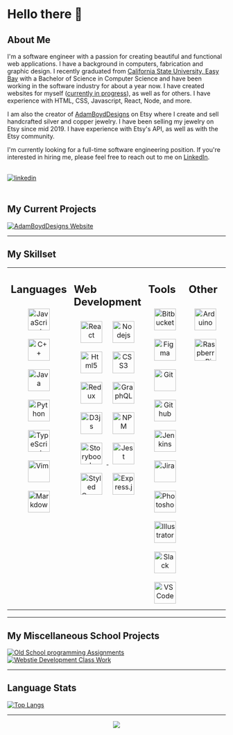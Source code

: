 # Hello there 👋

<!--
**AdamRBoyd/AdamRBoyd** is a ✨ _special_ ✨ repository because its `README.md` (this file) appears on your GitHub profile.
-->

## About Me

<div style="max-width: 700px;">
<p>
I'm a software engineer with a passion for creating beautiful and functional web applications. I have a background in computers, fabrication and graphic design. I recently graduated from <a href="https://www.csueastbay.edu/" target="_blank">California State University, Easy Bay</a> with a Bachelor of Science in Computer Science and have been working in the software industry for about a year now. I have created websites for myself (<a href="https://github.com/AdamRBoyd/AnvilandEmber-Website" target="_blank">currently in progress</a>), as well as for others. I have experience with HTML, CSS, Javascript, React, Node, and more.
</p>
<p>
I am also the creator of <a href="https://anvilandembermetal.etsy.com/" target="_blank">AdamBoydDesigns</a> on Etsy where I create and sell handcrafted silver and copper jewelry. I have been selling my jewelry on Etsy since mid 2019. I have experience with Etsy's API, as well as with the Etsy community.
</p>
<p>
I'm currently looking for a full-time software engineering position. If you're interested in hiring me, please feel free to reach out to me on <a href="https://www.linkedin.com/in/adamrichardboyd/" target="_blank">LinkedIn</a>.
</p>
<br />

<a href="https://linkedin.com/in/adamrichardboyd/" target="_blank">
<img src=https://img.shields.io/badge/linkedin-%231E77B5.svg?&style=for-the-badge&logo=linkedin&logoColor=white alt=linkedin style="margin-bottom: 5px;" />
</a>
</div>

<br />

<div>

## My Current Projects

<a href="https://github.com/AdamRBoyd/AnvilandEmber-Website" target="_blank">
<img src="https://github-readme-stats.vercel.app/api/pin/?username=AdamRBoyd&repo=AdamBoydDesigns_Website&show_icons=true&theme=dark" alt='AdamBoydDesigns Website' /></a>
</div>

-----------------------

<div>

## My Skillset

<table style="border: none" ><tr><td valign="top" width="25%">
  
## Languages

<div align="center">
<a href="https://www.javascript.com/" target="_blank"><img style="margin: 10px" src="https://profilinator.rishav.dev/skills-assets/javascript-original.svg" alt="JavaScript" height="50" /></a>  
<a href="https://www.cplusplus.com/" target="_blank"><img style="margin: 10px" src="https://profilinator.rishav.dev/skills-assets/cplusplus-original.svg" alt="C++" height="50" /></a>  
<a href="https://www.java.com/" target="_blank"><img style="margin: 10px" src="https://profilinator.rishav.dev/skills-assets/java-original-wordmark.svg" alt="Java" height="50" /></a>  
<a href="https://www.python.org/" target="_blank"><img style="margin: 10px" src="https://profilinator.rishav.dev/skills-assets/python-original.svg" alt="Python" height="50" /></a>  
<a href="https://www.typescriptlang.org/" target="_blank"><img style="margin: 10px" src="https://profilinator.rishav.dev/skills-assets/typescript-original.svg" alt="TypeScript" height="50" /></a>  
<a href="https://www.vim.org/" target="_blank">
<img style="margin: 10px" src="https://cdn.jsdelivr.net/gh/devicons/devicon/icons/vim/vim-original.svg" alt='Vim' height="50" /></a>
<a href="https://www.markdownguide.org/" target="_blank">
<img style="margin: 10px" src="https://cdn.jsdelivr.net/gh/devicons/devicon/icons/markdown/markdown-original.svg" alt='Markdown' height="50" /></a>
</div>

</td><td valign="top" width="25%">

## Web Development

<div align="center">
<a href="https://reactjs.org/" target="_blank"><img style="margin: 10px" src="https://cdn.jsdelivr.net/gh/devicons/devicon/icons/react/react-original-wordmark.svg" alt='React' height='50'/></a>
<a href="https://nodejs.org/" target="_blank"><img style="margin: 10px" src="https://cdn.jsdelivr.net/gh/devicons/devicon/icons/nodejs/nodejs-original.svg" alt='Nodejs' height='50' /></a>
<a href="https://en.wikipedia.org/wiki/HTML5" target="_blank"><img style="margin: 10px" src="https://cdn.jsdelivr.net/gh/devicons/devicon/icons/html5/html5-original-wordmark.svg" alt='Html5' height='50' /></a>
<a href="https://www.w3schools.com/css/" target="_blank"><img style="margin: 10px" src="https://cdn.jsdelivr.net/gh/devicons/devicon/icons/css3/css3-original-wordmark.svg" alt='CSS3' height='50' /></a>
<a href="https://redux.js.org/" target="_blank"><img style="margin: 10px" src="https://cdn.jsdelivr.net/gh/devicons/devicon/icons/redux/redux-original.svg" alt='Redux' height='50' /></a>
<a href="https://graphql.org/" target="_blank"><img style="margin: 10px" src="https://cdn.jsdelivr.net/gh/devicons/devicon/icons/graphql/graphql-plain-wordmark.svg" alt='GraphQL' height='50' /></a>
<a href="https://d3js.org/" target="_blank"><img style="margin: 10px" src="https://cdn.jsdelivr.net/gh/devicons/devicon/icons/d3js/d3js-original.svg" alt='D3js' height='50' /></a>
<a href="https://www.npmjs.com/" target="_blank"><img style="margin: 10px" src="https://cdn.jsdelivr.net/gh/devicons/devicon/icons/npm/npm-original-wordmark.svg" alt='NPM' height='50' /></a>
<a href="https://storybook.js.org/" target="_blank"><img style="margin: 10px" src="https://cdn.jsdelivr.net/gh/devicons/devicon/icons/storybook/storybook-original.svg" alt='Storybook' height='50' />
<a href="https://www.jestjs.io/" target="_blank"><img style="margin: 10px" src="https://cdn.jsdelivr.net/gh/devicons/devicon/icons/jest/jest-plain.svg" alt='Jest' height='50' /></a>
<a href="https://styled-components.com/" target="_blank"><img style="margin: 10px" src="https://profilinator.rishav.dev/skills-assets/styled-components.png" alt="Styled Components" height="50" /></a>  
<a href="https://expressjs.com/" target="_blank"><img style="margin: 10px" src="https://cdn.jsdelivr.net/gh/devicons/devicon/icons/express/express-original.svg" alt="Express.js" height="50" /></a> 
</div>

</td><td valign="top" width="25%">

## Tools

<div align="center">
<img style="margin: 10px" src="https://cdn.jsdelivr.net/gh/devicons/devicon/icons/bitbucket/bitbucket-original-wordmark.svg" alt='Bitbucket' height='50' width='50' />
<a href="https://www.figma.com/" target="_blank">
<img style="margin: 10px" src="https://cdn.jsdelivr.net/gh/devicons/devicon/icons/figma/figma-original.svg" alt='Figma' height='50' width='50' /></a>
<a href="https://git-scm.com/" target="_blank">
<img style="margin: 10px" style="margin: 10px" src="https://profilinator.rishav.dev/skills-assets/git-scm-icon.svg" alt="Git" height="50" /></a>
<a href="https://github.com/" target="_blank">
<img style="margin: 10px" src="https://cdn.jsdelivr.net/gh/devicons/devicon/icons/github/github-original-wordmark.svg" alt='Github' height='50' width='50' /></a>
<a href="https://www.jenkins.io/" target="_blank">
<img style="margin: 10px" src="https://cdn.jsdelivr.net/gh/devicons/devicon/icons/jenkins/jenkins-original.svg" alt='Jenkins' height='50' width='50' /></a>
<a href="https://jira.atlassian.com/" target="_blank">
<img style="margin: 10px" src="https://cdn.jsdelivr.net/gh/devicons/devicon/icons/jira/jira-original-wordmark.svg" alt='Jira' height='50' width='50' /></a>
<a href="https://www.adobe.com/in/products/photoshop.html" target="_blank"><img style="margin: 10px" src="https://profilinator.rishav.dev/skills-assets/photoshop-plain.svg" alt="Photoshop" height="50" /></a>  
<a href="https://www.adobe.com/in/products/illustrator.html" target="_blank"><img style="margin: 10px" src="https://profilinator.rishav.dev/skills-assets/adobe_illustrator-icon.svg" alt="Illustrator" height="50" /></a>  
<a href="https://slack.com/" target="_blank">
<img style="margin: 10px" src="https://cdn.jsdelivr.net/gh/devicons/devicon/icons/slack/slack-original.svg" alt='Slack' height='50' width='50' /></a>
<a href="https://code.visualstudio.com/" target="_blank">
<img style="margin: 10px" src="https://cdn.jsdelivr.net/gh/devicons/devicon/icons/vscode/vscode-original-wordmark.svg" alt='VSCode' height='50' width='50' />
</div>

</td><td valign="top" width="25%">

## Other

<div align="center">
<a href="https://www.arduino.cc/" target="_blank">
<img style="margin: 10px" src="https://cdn.jsdelivr.net/gh/devicons/devicon/icons/arduino/arduino-original-wordmark.svg" alt='Arduino' height='50' width='50'/></a>
<a href="https://www.raspberrypi.org/" target="_blank"><img style="margin: 10px" src="https://profilinator.rishav.dev/skills-assets/raspberrypi.png" alt="Raspberry Pi" height="50" /></a>
</div>
  
</td></tr></table>

-----------------------
  
<div>

## My Miscellaneous School Projects

<a href="https://github.com/AdamRBoyd/School_Programming_Assignments" target="_blank">
<img src="https://github-readme-stats.vercel.app/api/pin/?username=AdamRBoyd&repo=School_Programming_Assignments&show_icons=true&theme=dark" alt='Old School programming Assignments' /></a>
<a href="https://github.com/AdamRBoyd/Website_Development_Class" target="_blank">
<img src="https://github-readme-stats.vercel.app/api/pin/?username=AdamRBoyd&repo=Website_Development_Class&show_icons=true&theme=dark" alt='Webstie Development Class Work' /></a>
</div>
  
-----------------------

## Language Stats

[![Top Langs](https://github-readme-stats.vercel.app/api/top-langs/?username=AdamRBoyd&layout=compact&show_icons=true&theme=dark)](https://github.com/AdamRBoyd/github-readme-stats)

-----------------------

<div align="center">
<img src="https://komarev.com/ghpvc/?username=AdamRBoyd&&style=flat-square" align="center" />
</div>  
  

<br/>  


<br />
